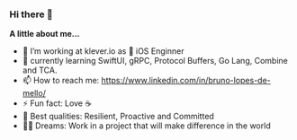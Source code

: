 ### Hi there 👋

**A little about me...**

- 🔭 I’m working at klever.io as  iOS Enginner
- 🌱 currently learning SwiftUI, gRPC, Protocol Buffers, Go Lang, Combine and TCA.
- 📫 How to reach me: https://www.linkedin.com/in/bruno-lopes-de-mello/
- ⚡ Fun fact: Love ☕️
- 🦾 Best qualities: Resilient, Proactive and Committed
- 👨‍🚀 Dreams: Work in a project that will make difference in the world
